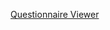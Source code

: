 
[Questionnaire Viewer](https://project-wildfyre.github.io/domain-archetype/?q=https://virtually-healthcare.github.io/R4/Questionnaire-NHSHealthCheckAssessment.json)
